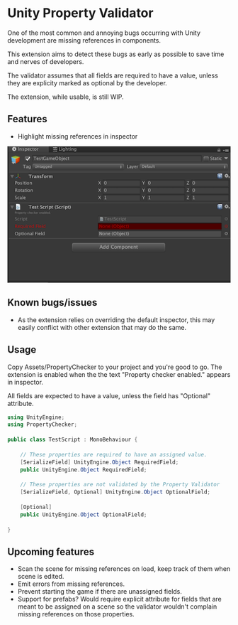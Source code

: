 # Unity Property Validator

One of the most common and annoying bugs occurring with Unity development are missing 
references in components.

This extension aims to detect these bugs as early as possible to save time and nerves of developers.

The validator assumes that all fields are required to have a value, unless they are explicity marked as optional by the developer.

The extension, while usable, is still WIP.

## Features
 - Highlight missing references in inspector

 ![Screenshot of object inspector with validator enabled](doc/readme_img.png)

## Known bugs/issues
 - As the extension relies on overriding the default inspector, this may easily conflict with other extension that may do the same.
 

## Usage

Copy Assets/PropertyChecker to your project and you're good to go. The extension is enabled when the the text "Property checker enabled." appears in inspector.

All fields are expected to have a value, unless the field has "Optional" attribute.

```C#
using UnityEngine;
using PropertyChecker;

public class TestScript : MonoBehaviour {

    // These properties are required to have an assigned value.
    [SerializeField] UnityEngine.Object RequiredField;
    public UnityEngine.Object RequiredField;

    // These properties are not validated by the Property Validator
    [SerializeField, Optional] UnityEngine.Object OptionalField;

    [Optional] 
    public UnityEngine.Object OptionalField;

}
``` 

## Upcoming features
 - Scan the scene for missing references on load, keep track of them when scene is edited.
 - Emit errors from missing references.
 - Prevent starting the game if there are unassigned fields.
 - Support for prefabs? Would require explicit attribute for fields that are meant to be assigned on a scene so the validator wouldn't complain missing references on those properties.
 
